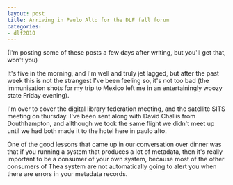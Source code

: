 ```yaml
---
layout: post
title: Arriving in Paulo Alto for the DLF fall forum
categories:
- dlf2010
---
```


(I'm posting some of these posts a few days after writing, but you'll get that, won't you)

It's five in the morning, and I'm well and truly jet lagged, but after the past week this is not the strangest I've been feeling so, it's not too bad (the immunisation shots for my trip to Mexico left me in an entertainingly woozy state Friday evening).

I'm over to cover the digital library federation meeting, and the satellite SITS meeting on thursday. I've been sent along with David Challis from Douthhampton, and allthough we took the same flight we didn't meet up until we had both made it to the hotel here in paulo alto. 

One of the good lessons that came up in our conversation over dinner was that if you running a system that produces a lot of metadata, then it's really important to be a consumer of your own system, because most of the other consumers of Thea system are not automatically going to alert you when there are errors in your metadata records.
  
